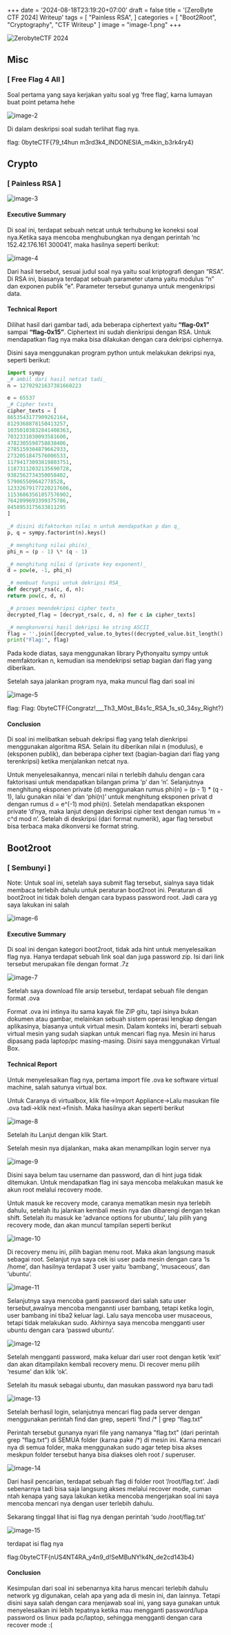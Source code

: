 +++
date = '2024-08-18T23:19:20+07:00'
draft = false
title = '[ZeroByte CTF 2024] Writeup'
tags = [
    "Painless RSA",
]
categories = [
    "Boot2Root",
    "Cryptography",
    "CTF Writeup"
]
image = "image-1.png"
+++

![ZerobyteCTF 2024](image-1.png)

## Misc

### [ Free Flag 4 All ]

Soal pertama yang saya kerjakan yaitu soal yg ‘free flag’, karna lumayan buat point petama hehe

![image-2](image-2.png)

Di dalam deskripsi soal sudah terlihat flag nya.

flag: 0byteCTF{79_t4hun m3rd3k4_INDONESIA_m4kin_b3rk4ry4}

## Crypto

### [ Painless RSA ]

![image-3](image-3.png)

#### Executive Summary

Di soal ini, terdapat sebuah netcat untuk terhubung ke koneksi soal nya.Ketika saya mencoba menghubungkan nya dengan perintah ‘nc 152.42.176.161 300041’, maka hasilnya seperti berikut:

![image-4](image-4.png)

Dari hasil tersebut, sesuai judul soal nya yaitu soal kriptografi dengan “RSA”. Di RSA ini, biasanya terdapat sebuah parameter utama yaitu modulus “n” dan exponen publik “e”. Parameter tersebut gunanya untuk mengenkripsi data.

#### Technical Report

Dilihat hasil dari gambar tadi, ada beberapa ciphertext yaitu **“flag-0x1”** sampai **“flag-0x15”**. Ciphertext ini sudah dienkripsi dengan RSA. Untuk mendapatkan flag nya maka bisa dilakukan dengan cara dekripsi ciphernya.

Disini saya menggunakan program python untuk melakukan dekripsi nya, seperti berikut:

```python
import sympy
_# ambil dari hasil netcat tadi_
n = 12702921637381668223

e = 65537
_# Cipher texts_
cipher_texts = [
8653543177909262164,
8129368878150413257,
10350103832841408363,
7032331030093581600,
4782305598758838406,
2785159304879662933,
2732051847576006533,
11794173093819803751,
11873112032135690728,
9382562734350058402,
579065509642778528,
12332679177220217606,
11536863561057576902,
7642099693399375786,
8458953175633811295
]

_# disini difaktorkan nilai n untuk mendapatkan p dan q_
p, q = sympy.factorint(n).keys()

_# menghitung nilai phi(n)_
phi_n = (p - 1) \* (q - 1)

_# menghitung nilai d (private key exponent)_
d = pow(e, -1, phi_n)

_# membuat fungsi untuk dekripsi RSA_
def decrypt_rsa(c, d, n):
return pow(c, d, n)

_# proses meendekripsi cipher texts_
decrypted_flag = [decrypt_rsa(c, d, n) for c in cipher_texts]

_# mengkonversi hasil dekripsi ke string ASCII_
flag = ''.join([decrypted_value.to_bytes((decrypted_value.bit_length() + 7) // 8, 'big').decode() for decrypted_value in decrypted_flag])
print("Flag:", flag)
```

Pada kode diatas, saya menggunakan library Pythonyaitu sympy untuk memfaktorkan n, kemudian isa mendekripsi setiap bagian dari flag yang diberikan.

Setelah saya jalankan program nya, maka muncul flag dari soal ini

![image-5](image-5.png)

flag: Flag: 0byteCTF{Congratz!\_\_\_Th3_M0st_B4s1c_RSA_1s_s0_34sy_Right?}

#### Conclusion

Di soal ini melibatkan sebuah dekripsi flag yang telah dienkripsi menggunakan algoritma RSA. Selain itu diberikan nilai n (modulus), e (eksponen publik), dan beberapa cipher text (bagian-bagian dari flag yang terenkripsi) ketika menjalankan netcat nya.

Untuk menyelesaikannya, mencari nilai n terlebih dahulu dengan cara faktorisasi untuk mendapatkan bilangan prima ‘p’ dan ‘n’. Selanjutnya menghitung eksponen private (d) menggunakan rumus phi(n) = (p - 1) \* (q - 1), lalu gunakan nilai ‘e’ dan ‘phi(n)’ untuk menghitung eksponen privat d dengan rumus d = e^(-1) mod phi(n). Setelah mendapatkan eksponen private ‘d’nya, maka lanjut dengan deskripsi cipher text dengan rumus ‘m = c^d mod n’. Setelah di deskripsi (dari format numerik), agar flag tersebut bisa terbaca maka dikonversi ke format string.

## Boot2root

### [ Sembunyi ]

Note: Untuk soal ini, setelah saya submit flag tersebut, sialnya saya tidak membaca terlebih dahulu untuk peraturan boot2root ini. Peraturan di boot2root ini tidak boleh dengan cara bypass password root. Jadi cara yg saya lakukan ini salah

![image-6](image-6.png)

#### Executive Summary

Di soal ini dengan kategori boot2root, tidak ada hint untuk menyelesaikan flag nya. Hanya terdapat sebuah link soal dan juga password zip. Isi dari link tersebut merupakan file dengan format .7z

![image-7](image-7.png)

Setelah saya download file arsip tersebut, terdapat sebuah file dengan format .ova

Format .ova ini intinya itu sama kayak file ZIP gitu, tapi isinya bukan dokumen atau gambar, melainkan sebuah sistem operasi lengkap dengan aplikasinya, biasanya untuk virtual mesin. Dalam konteks ini, berarti sebuah virtual mesin yang sudah siapkan untuk mencari flag nya. Mesin ini harus dipasang pada laptop/pc masing-masing. Disini saya menggunakan Virtual Box.

#### Technical Report

Untuk menyelesaikan flag nya, pertama import file .ova ke software virtual machine, salah satunya virtual box.

Untuk Caranya di virtualbox, klik file-&gt;Import Appliance-&gt;Lalu masukan file .ova tadi-&gt;klik next-&gt;finish. Maka hasilnya akan seperti berikut

![image-8](image-8.png)

Setelah itu Lanjut dengan klik Start.

Setelah mesin nya dijalankan, maka akan menampilkan login server nya

![image-9](image-9.png)

Disini saya belum tau username dan password, dan di hint juga tidak ditemukan. Untuk mendapatkan flag ini saya mencoba melakukan masuk ke akun root melalui recovery mode.

Untuk masuk ke recovery mode, caranya mematikan mesin nya terlebih dahulu, setelah itu jalankan kembali mesin nya dan dibarengi dengan tekan shift. Setelah itu masuk ke ‘advance options for ubuntu’, lalu pilih yang recovery mode, dan akan muncul tampilan seperti berikut

![image-10](image-10.png)

Di recovery menu ini, pilih bagian menu root. Maka akan langsung masuk sebagai root. Selanjut nya saya cek isi user pada mesin dengan cara ‘ls /home’, dan hasilnya terdapat 3 user yaitu ‘bambang’, ‘musaceous’, dan ‘ubuntu’.

![image-11](image-11.png)

Selanjutnya saya mencoba ganti password dari salah satu user tersebut,awalnya mencoba mengannti user bambang, tetapi ketika login, user bambang ini tiba2 keluar lagi. Lalu saya mencoba user musaceous, tetapi tidak melakukan sudo. Akhirnya saya mencoba mengganti user ubuntu dengan cara ‘passwd ubuntu’.

![image-12](image-12.png)

Setelah mengganti password, maka keluar dari user root dengan ketik ‘exit’ dan akan ditampilakn kembali recovery menu. Di recover menu pilih ‘resume’ dan klik ‘ok’.

Setelah itu masuk sebagai ubuntu, dan masukan password nya baru tadi

![image-13](image-13.png)

Setelah berhasil login, selanjutnya mencari flag pada server dengan menggunakan perintah find dan grep, seperti ‘find /\* | grep “flag.txt”

Perintah tersebut gunanya nyari file yang namanya "flag.txt" (dari perintah grep “flag.txt”) di SEMUA folder (karna pake /\*) di mesin ini. Karna mencari nya di semua folder, maka menggunakan sudo agar tetep bisa akses meskpun folder tersebut hanya bisa diakses oleh root / superuser.

![image-14](image-14.png)

Dari hasil pencarian, terdapat sebuah flag di folder root ‘/root/flag.txt’. Jadi sebenarnya tadi bisa saja langsung akses melalui recover mode, cuman ntah kenapa yang saya lakukan ketika mencoba mengerjakan soal ini saya mencoba mencari nya dengan user terlebih dahulu.

Sekarang tinggal lihat isi flag nya dengan perintah ‘sudo /root/flag.txt’

![image-15](image-15.png)

terdapat isi flag nya

flag:0byteCTF{nUS4NT4RA_y4n9_d!SeMBuNY!k4N_de2cd143b4}

#### Conclusion

Kesimpulan dari soal ini sebenarnya kita harus mencari terlebih dahulu network yg digunakan, celah apa yang ada di mesin ini, dan lainnya. Tetapi disini saya salah dengan cara menjawab soal ini, yang saya gunakan untuk menyelesaikan ini lebih tepatnya ketika mau mengganti password/lupa password os linux pada pc/laptop, sehingga mengganti dengan cara recover mode :(
